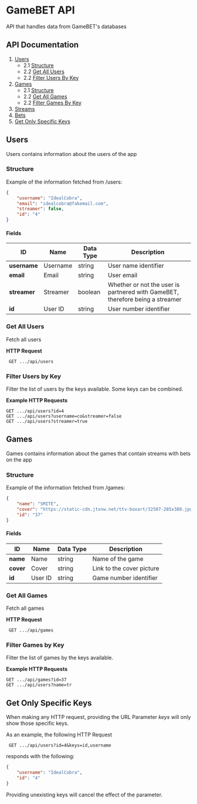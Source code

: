 # GameBET API
API that handles data from GameBET's databases

## API Documentation

1. [Users](#users)
    - 2.1 [Structure](#structure)
    - 2.2 [Get All Users](#get-all-users)
    - 2.2 [Filter Users By Key](#filter-users-by-key)
2. [Games](#games)
    - 2.1 [Structure](#structure)
    - 2.2 [Get All Games](#get-all-games)
    - 2.2 [Filter Games By Key](#filter-games-by-key)
3. [Streams](#streams)
4. [Bets](#bets)
5. [Get Only Specific Keys]("#get-only-specific-keys)

## Users

Users contains information about the users of the app

### Structure

Example of the information fetched from /users:
```json
{
    "username": "IdealCobra",
    "email": "idealcobra@fakemail.com",
    "streamer": false,
    "id": "4"
}
```

#### **Fields**
| ID | Name | Data Type | Description |
|----|------|-----------|-------------|
| **username** | Username | string | User name identifier | 
| **email** | Email | string | User email | 
| **streamer** | Streamer | boolean | Whether or not the user is partnered with GameBET, therefore being a streamer |
| **id** | User ID | string | User number identifier |

### Get All Users

Fetch all users

**HTTP Request**

``` GET .../api/users```

### Filter Users by Key

Filter the list of users by the keys available. Some keys can be combined.

**Example HTTP Requests**

```
GET .../api/users?id=4
GET .../api/users?username=co&streamer=false
GET .../api/users?streamer=true
```

## Games

Games contains information about the games that contain streams with bets on the app

### Structure

Example of the information fetched from /games:
```json
{
    "name": "SMITE",
    "cover": "https://static-cdn.jtvnw.net/ttv-boxart/32507-285x380.jpg",
    "id": "37"
}
```

#### **Fields**
| ID | Name | Data Type | Description |
|----|------|-----------|-------------|
| **name** | Name | string | Name of the game | 
| **cover** | Cover | string | Link to the cover picture | 
| **id** | User ID | string | Game number identifier |

### Get All Games

Fetch all games

**HTTP Request**

``` GET .../api/games```

### Filter Games by Key

Filter the list of games by the keys available.

**Example HTTP Requests**

```
GET .../api/games?id=37
GET .../api/users?name=tr
```

## Get Only Specific Keys

When making any HTTP request, providing the URL Parameter *keys* will only show those specific keys.

As an example, the following HTTP Request

``` GET .../api/users?id=4&keys=id,username```

responds with the following:
```json
{
    "username": "IdealCobra",
    "id": "4"
}
```

Providing unexisting keys will cancel the effect of the parameter.